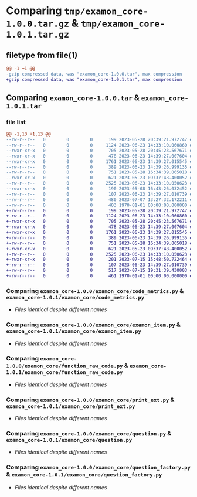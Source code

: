 # Comparing `tmp/examon_core-1.0.0.tar.gz` & `tmp/examon_core-1.0.1.tar.gz`

## filetype from file(1)

```diff
@@ -1 +1 @@
-gzip compressed data, was "examon_core-1.0.0.tar", max compression
+gzip compressed data, was "examon_core-1.0.1.tar", max compression
```

## Comparing `examon_core-1.0.0.tar` & `examon_core-1.0.1.tar`

### file list

```diff
@@ -1,13 +1,13 @@
--rw-r--r--   0        0        0      199 2023-05-28 20:39:21.972747 examon_core-1.0.0/examon_core/__init__.py
--rw-r--r--   0        0        0     1124 2023-06-23 14:33:10.060860 examon_core-1.0.0/examon_core/code_metrics.py
--rwxr-xr-x   0        0        0      705 2023-05-28 20:45:23.567671 examon_core-1.0.0/examon_core/examon_item.py
--rwxr-xr-x   0        0        0      478 2023-06-23 14:39:27.007604 examon_core-1.0.0/examon_core/examon_item_registry.py
--rwxr-xr-x   0        0        0     1761 2023-06-23 14:39:27.015545 examon_core-1.0.0/examon_core/function_raw_code.py
--rw-r--r--   0        0        0      389 2023-06-23 14:39:26.999135 examon_core-1.0.0/examon_core/multi_choice_factory.py
--rw-r--r--   0        0        0      751 2023-05-28 16:34:39.065018 examon_core-1.0.0/examon_core/print_ext.py
--rwxr-xr-x   0        0        0      621 2023-05-23 09:37:48.400052 examon_core-1.0.0/examon_core/question.py
--rw-r--r--   0        0        0     2525 2023-06-23 14:33:10.050623 examon_core-1.0.0/examon_core/question_factory.py
--rwxr-xr-x   0        0        0      190 2023-05-08 16:43:26.032452 examon_core-1.0.0/examon_core/question_response.py
--rw-r--r--   0        0        0      107 2023-06-23 14:39:27.010739 examon_core-1.0.0/examon_core/todo.md
--rw-r--r--   0        0        0      480 2023-07-07 13:27:32.172211 examon_core-1.0.0/pyproject.toml
--rw-r--r--   0        0        0      403 1970-01-01 00:00:00.000000 examon_core-1.0.0/PKG-INFO
+-rw-r--r--   0        0        0      199 2023-05-28 20:39:21.972747 examon_core-1.0.1/examon_core/__init__.py
+-rw-r--r--   0        0        0     1124 2023-06-23 14:33:10.060860 examon_core-1.0.1/examon_core/code_metrics.py
+-rwxr-xr-x   0        0        0      705 2023-05-28 20:45:23.567671 examon_core-1.0.1/examon_core/examon_item.py
+-rwxr-xr-x   0        0        0      478 2023-06-23 14:39:27.007604 examon_core-1.0.1/examon_core/examon_item_registry.py
+-rwxr-xr-x   0        0        0     1761 2023-06-23 14:39:27.015545 examon_core-1.0.1/examon_core/function_raw_code.py
+-rw-r--r--   0        0        0      389 2023-06-23 14:39:26.999135 examon_core-1.0.1/examon_core/multi_choice_factory.py
+-rw-r--r--   0        0        0      751 2023-05-28 16:34:39.065018 examon_core-1.0.1/examon_core/print_ext.py
+-rwxr-xr-x   0        0        0      621 2023-05-23 09:37:48.400052 examon_core-1.0.1/examon_core/question.py
+-rw-r--r--   0        0        0     2525 2023-06-23 14:33:10.050623 examon_core-1.0.1/examon_core/question_factory.py
+-rwxr-xr-x   0        0        0      201 2023-07-15 15:48:50.722464 examon_core-1.0.1/examon_core/question_response.py
+-rw-r--r--   0        0        0      107 2023-06-23 14:39:27.010739 examon_core-1.0.1/examon_core/todo.md
+-rw-r--r--   0        0        0      517 2023-07-15 19:31:39.430003 examon_core-1.0.1/pyproject.toml
+-rw-r--r--   0        0        0      461 1970-01-01 00:00:00.000000 examon_core-1.0.1/PKG-INFO
```

### Comparing `examon_core-1.0.0/examon_core/code_metrics.py` & `examon_core-1.0.1/examon_core/code_metrics.py`

 * *Files identical despite different names*

### Comparing `examon_core-1.0.0/examon_core/examon_item.py` & `examon_core-1.0.1/examon_core/examon_item.py`

 * *Files identical despite different names*

### Comparing `examon_core-1.0.0/examon_core/function_raw_code.py` & `examon_core-1.0.1/examon_core/function_raw_code.py`

 * *Files identical despite different names*

### Comparing `examon_core-1.0.0/examon_core/print_ext.py` & `examon_core-1.0.1/examon_core/print_ext.py`

 * *Files identical despite different names*

### Comparing `examon_core-1.0.0/examon_core/question.py` & `examon_core-1.0.1/examon_core/question.py`

 * *Files identical despite different names*

### Comparing `examon_core-1.0.0/examon_core/question_factory.py` & `examon_core-1.0.1/examon_core/question_factory.py`

 * *Files identical despite different names*

